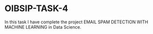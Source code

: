 # OIBSIP-TASK-4
In this task I have complete the project EMAIL SPAM DETECTION WITH MACHINE LEARNING in Data Science.

